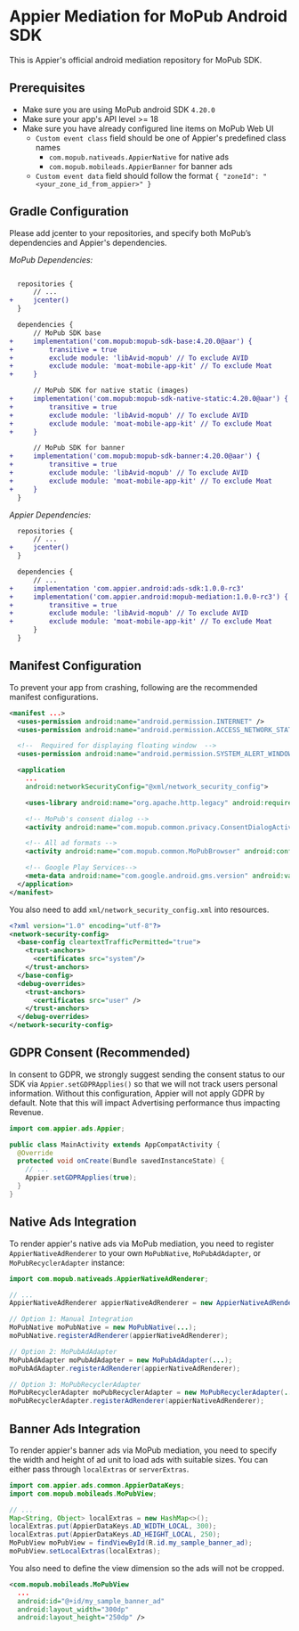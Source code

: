 # Appier Mediation for MoPub Android SDK

This is Appier's official android mediation repository for MoPub SDK.

## Prerequisites

- Make sure you are using MoPub android SDK `4.20.0`
- Make sure your app's API level >= 18
- Make sure you have already configured line items on MoPub Web UI
	- `Custom event class` field should be one of Appier's predefined class names
		- `com.mopub.nativeads.AppierNative` for native ads
		- `com.mopub.mobileads.AppierBanner` for banner ads
	- `Custom event data` field should follow the format `{ "zoneId": "<your_zone_id_from_appier>" }`

## Gradle Configuration

Please add jcenter to your repositories, and specify both MoPub’s dependencies and Appier's dependencies.

*MoPub Dependencies:*
``` diff

  repositories {
      // ...
+     jcenter()
  }

  dependencies {
      // MoPub SDK base
+     implementation('com.mopub:mopub-sdk-base:4.20.0@aar') {
+         transitive = true
+         exclude module: 'libAvid-mopub' // To exclude AVID
+         exclude module: 'moat-mobile-app-kit' // To exclude Moat
+     }

      // MoPub SDK for native static (images)
+     implementation('com.mopub:mopub-sdk-native-static:4.20.0@aar') {
+         transitive = true
+         exclude module: 'libAvid-mopub' // To exclude AVID
+         exclude module: 'moat-mobile-app-kit' // To exclude Moat
+     }

      // MoPub SDK for banner
+     implementation('com.mopub:mopub-sdk-banner:4.20.0@aar') {
+         transitive = true
+         exclude module: 'libAvid-mopub' // To exclude AVID
+         exclude module: 'moat-mobile-app-kit' // To exclude Moat
+     }
  }
```

*Appier Dependencies:*
``` diff
  repositories {
      // ...
+     jcenter()
  }

  dependencies {
      // ...
+     implementation 'com.appier.android:ads-sdk:1.0.0-rc3'
+     implementation('com.appier.android:mopub-mediation:1.0.0-rc3') {
+         transitive = true
+         exclude module: 'libAvid-mopub' // To exclude AVID
+         exclude module: 'moat-mobile-app-kit' // To exclude Moat
      }
  }
```

## Manifest Configuration

To prevent your app from crashing, following are the recommended manifest configurations.

``` xml
<manifest ...>
  <uses-permission android:name="android.permission.INTERNET" />
  <uses-permission android:name="android.permission.ACCESS_NETWORK_STATE" />

  <!--  Required for displaying floating window  -->
  <uses-permission android:name="android.permission.SYSTEM_ALERT_WINDOW" />

  <application
    ...
    android:networkSecurityConfig="@xml/network_security_config">

    <uses-library android:name="org.apache.http.legacy" android:required="false" />

    <!-- MoPub's consent dialog -->
    <activity android:name="com.mopub.common.privacy.ConsentDialogActivity" android:configChanges="keyboardHidden|orientation|screenSize"/>

    <!-- All ad formats -->
    <activity android:name="com.mopub.common.MoPubBrowser" android:configChanges="keyboardHidden|orientation|screenSize"/>

    <!-- Google Play Services-->
    <meta-data android:name="com.google.android.gms.version" android:value="@integer/google_play_services_version" />
  </application>
</manifest>
```

You also need to add `xml/network_security_config.xml` into resources.

``` xml
<?xml version="1.0" encoding="utf-8"?>
<network-security-config>
  <base-config cleartextTrafficPermitted="true">
    <trust-anchors>
      <certificates src="system"/>
    </trust-anchors>
  </base-config>
  <debug-overrides>
    <trust-anchors>
      <certificates src="user" />
    </trust-anchors>
  </debug-overrides>
</network-security-config>
```

## GDPR Consent (Recommended)

In consent to GDPR, we strongly suggest sending the consent status to our SDK via `Appier.setGDPRApplies()` so that we will not track users personal information. Without this configuration, Appier will not apply GDPR by default. Note that this will impact Advertising performance thus impacting Revenue.

``` java
import com.appier.ads.Appier;

public class MainActivity extends AppCompatActivity {
  @Override
  protected void onCreate(Bundle savedInstanceState) {
    // ...
    Appier.setGDPRApplies(true);
  }
}
```

## Native Ads Integration

To render appier's native ads via MoPub mediation, you need to register `AppierNativeAdRenderer` to your own `MoPubNative`, `MoPubAdAdapter`, or `MoPubRecyclerAdapter` instance:

``` java
import com.mopub.nativeads.AppierNativeAdRenderer;

// ...
AppierNativeAdRenderer appierNativeAdRenderer = new AppierNativeAdRenderer(viewBinder);

// Option 1: Manual Integration
MoPubNative moPubNative = new MoPubNative(...);
moPubNative.registerAdRenderer(appierNativeAdRenderer);

// Option 2: MoPubAdAdapter
MoPubAdAdapter moPubAdAdapter = new MoPubAdAdapter(...);
moPubAdAdapter.registerAdRenderer(appierNativeAdRenderer);

// Option 3: MoPubRecyclerAdapter
MoPubRecyclerAdapter moPubRecyclerAdapter = new MoPubRecyclerAdapter(...);
moPubRecyclerAdapter.registerAdRenderer(appierNativeAdRenderer);
```

## Banner Ads Integration

To render appier's banner ads via MoPub mediation, you need to specify the width and height of ad unit to load ads with suitable sizes. You can either pass through `localExtras` or `serverExtras`.

``` java
import com.appier.ads.common.AppierDataKeys;
import com.mopub.mobileads.MoPubView;

// ...
Map<String, Object> localExtras = new HashMap<>();
localExtras.put(AppierDataKeys.AD_WIDTH_LOCAL, 300);
localExtras.put(AppierDataKeys.AD_HEIGHT_LOCAL, 250);
MoPubView moPubView = findViewById(R.id.my_sample_banner_ad);
moPubView.setLocalExtras(localExtras);
```

You also need to define the view dimension so the ads will not be cropped.

``` xml
<com.mopub.mobileads.MoPubView
  ...
  android:id="@+id/my_sample_banner_ad"
  android:layout_width="300dp"
  android:layout_height="250dp" />
```
